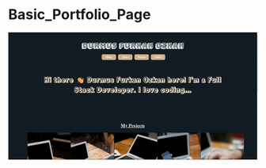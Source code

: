 # Basic_Portfolio_Page

![Basic_Portfolio_Page](https://github.com/DurmusFurkanOzkan/Basic_Portfolio_Page/blob/master/basic_portfolio_page.gif)
